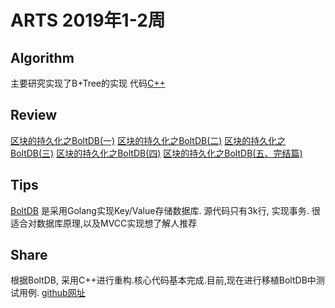 # ARTS 2019年1-2周

## Algorithm
主要研究实现了B+Tree的实现
代码[C++](https://github.com/math715/cpp/tree/master/algo/01_b_plus_tree)
## Review
[区块的持久化之BoltDB(一)](https://www.jianshu.com/p/b86a69892990)
[区块的持久化之BoltDB(二)](https://www.jianshu.com/p/65980834ce88)
[区块的持久化之BoltDB(三)](https://www.jianshu.com/p/bdf9f53b391e)
[区块的持久化之BoltDB(四)](https://www.jianshu.com/p/067a3bb4dd4f)
[区块的持久化之BoltDB(五、完结篇)](https://www.jianshu.com/p/4a9634055fc2)
## Tips
[BoltDB](https://github.com/boltdb/bolt) 是采用Golang实现Key/Value存储数据库. 源代码只有3k行, 实现事务.
很适合对数据库原理,以及MVCC实现想了解人推荐

## Share
根据BoltDB, 采用C++进行重构.核心代码基本完成.目前,现在进行移植BoltDB中测试用例.
[github网址](https://github.com/math715/cpp/tree/master/db/kv_store/boltdb)